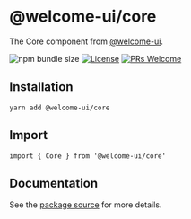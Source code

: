 # @welcome-ui/core

The Core component from [@welcome-ui](https://welcome-ui.com).

![npm bundle size](https://img.shields.io/bundlephobia/minzip/@welcome-ui/core) [![License](https://img.shields.io/npm/l/welcome-ui.svg)](https://github.com/WTTJ/welcome-ui/blob/main/LICENSE) [![PRs Welcome](https://img.shields.io/badge/PRs-welcome-mediumspringgreen.svg)](ttps://github.com/WTTJ/welcome-ui/blob/main/CONTRIBUTING.mdx)

## Installation

    yarn add @welcome-ui/core

## Import

    import { Core } from '@welcome-ui/core'

## Documentation

See the [package source](https://github.com/WTTJ/welcome-ui/tree/main/packages/Core) for more details.
